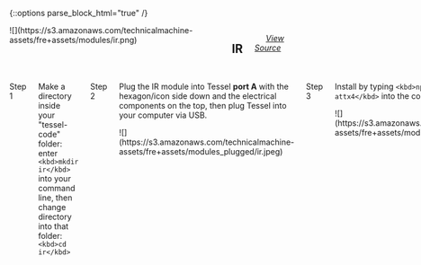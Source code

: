 {::options parse_block_html="true" /}

<div class="row">

<div class="large-12 columns fre-container"><span>![](https://s3.amazonaws.com/technicalmachine-assets/fre+assets/modules/ir.png)</span>

## <span style="padding-left:10px;">IR</span>

<span style="padding-left:20px;">[_View Source_](https://github.com/tessel/ir-attx4)</span></div>

</div>

<div id="ir" class="row">

<div class="large-12 columns">

<div class="row">

<div class="large-12 columns">

Step 1

</div>

</div>

<div class="row">

<div class="large-12 columns">

Make a directory inside your "tessel-code" folder: enter `<kbd>mkdir ir</kbd>` into your command line, then change directory into that folder: `<kbd>cd ir</kbd>`

</div>

</div>

<div class="row">

<div class="large-12 columns">

Step 2

</div>

</div>

<div class="row">

<div class="large-6 columns">

Plug the IR module into Tessel **port A** with the hexagon/icon side down and the electrical components on the top, then plug Tessel into your computer via USB.

</div>

<div class="large-6 columns">

<div class="row">

<div class="large-12 columns">![](https://s3.amazonaws.com/technicalmachine-assets/fre+assets/modules_plugged/ir.jpeg)</div>

</div>

</div>

</div>

<div class="row">

<div class="large-12 columns">

Step 3

</div>

</div>

<div class="row">

<div class="large-6 columns">

Install by typing `<kbd>npm install ir-attx4</kbd>` into the command line.

</div>

<div class="large-6 columns">

<div class="row">

<div class="large-12 columns">![](https://s3.amazonaws.com/technicalmachine-assets/fre+assets/modules_corners/ir.jpg)</div>

</div>

</div>

</div>

<div class="row">

<div class="large-12 columns">

Step 4

</div>

</div>

<div class="row">

<div class="large-12 columns left">

Save this code in a text file called `ir.js`:

    // Any copyright is dedicated to the Public Domain.
    // http://creativecommons.org/publicdomain/zero/1.0/

    /*********************************************
    This infrared module example transmits the
    power signal sequence of an Insignia brand
    television every three seconds, while also
    listening for (and logging) any incoming
    infrared data.
    *********************************************/

    var tessel = require('tessel');
    var infraredlib = require('ir-attx4');
    var infrared = infraredlib.use(tessel.port['A']);

    // When we're connected
    infrared.on('ready', function() {
    if (!err) {
    console.log("Connected to IR!");
    // Start sending a signal every three seconds
    setInterval(function() {
    // Make a buffer of on/off durations (each duration is 16 bits)
    var powerBuffer = new Buffer([0x22,0xc4,0xee,0xd0,0x2,0x58,0xfe,0xc,0x2,0x8a,0xf9,0xf2,0x2,0x8a,0xf9,0xc0,0x2,0x58,0xfe,0xc,0x2,0x58,0xfe,0xc,0x2,0x8a,0xfe,0x3e,0x2,0x8a,0xfe,0x3e,0x2,0x8a,0xf9,0xc0,0x2,0x58,0xf9,0xc0,0x2,0x8a,0xfe,0x3e,0x2,0x8a,0xf9,0xc0,0x2,0x58,0xfe,0xc,0x2,0x58,0xfe,0xc,0x2,0x58,0xfe,0xc,0x2,0x58,0xfe,0xc,0x2,0x8a,0xfe,0x3e,0x2,0x8a,0xf9,0xc0,0x2,0x58,0xf9,0xc0,0x2,0x8a,0xf9,0xf2,0x2,0x8a,0xf9,0xc0,0x2,0x58,0xfe,0xc,0x2,0x58,0xfe,0xc,0x2,0x8a,0xfe,0x3e,0x2,0x8a,0xfe,0x3e,0x2,0x8a,0xfe,0xc,0x2,0x58,0xfe,0xc,0x2,0x58,0xfe,0xc,0x2,0x58,0xfe,0xc,0x2,0x58,0xf9,0xc0,0x2,0x8a,0xf9,0xc0,0x2,0x58,0xf9,0xc0,0x2,0x58,0xf9,0xc0,0x2,0x58]);
    // Send the signal at 38 kHz
    infrared.sendRawSignal(38, powerBuffer, function(err) {
    if (err) {
    console.log("Unable to send signal: ", err);
    } else {
    console.log("Signal sent!");
    }
    });
    }, 3000); // Every 3 seconds
    } else {
    console.log(err);
    }
    });

    // If we get data, print it out
    infrared.on('data', function(data) {
    console.log("Received RX Data: ", data);
    });

</div>

</div>

<div class="row">

<div class="large-12 columns">

Step 5

</div>

</div>

<div class="row">

<div class="large-6 columns">

In your command line, `<kbd>tessel run ir.js</kbd>`  
 Try turning on your TV! Look at the IR LED through a camera.  

**Bonus:** Change the code to turn on a different device.  

To see what else you can do with the IR module, see the module docs [here](https://github.com/tessel/ir-attx4).

</div>

<div class="large-6 columns">

<div class="row">

<div class="large-12 columns">![](https://s3.amazonaws.com/technicalmachine-assets/fre+assets/gifs/ir.gif)</div>

</div>

</div>

</div>

<div class="row">

<div class="large-12 columns">

Step 6

</div>

</div>

<div class="row">

<div class="large-12 columns">

What else can you do with a IR module? Try a [community-created project.](http://tessel.io/projects)

</div>

</div>

<div class="row">

<div class="large-6 columns left"><iframe frameborder="0" height="270" scrolling="no" src="http://tessel.hackster.io/ifoundthemeaningoflife/simple-remote-switch/embed" width="360"></iframe></div>

<div class="large-6 columns left"><iframe frameborder="0" height="270" scrolling="no" src="http://tessel.hackster.io/roberto-hidalgo/tessel-panorama-selfie/embed" width="360"></iframe></div>

</div>

<div class="row">

<div class="large-12 columns">

What are you making? [Share your invention!](http://tessel.hackster.io/)

If you run into any issues you can check out the [IR forums](http://forums.tessel.io/category/ir).

</div>

</div>

</div>

</div>
